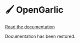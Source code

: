 # :paintbrush: OpenGarlic

[Read the documentation](https://opengarlic.site)

Documentation has been restored.
